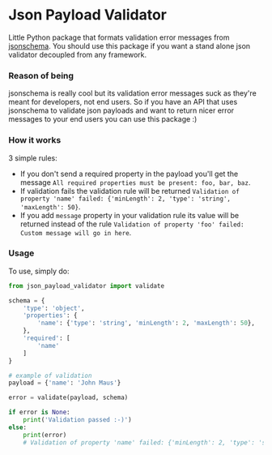 # Json Payload Validator

Little Python package that formats validation error messages from [jsonschema](https://pypi.python.org/pypi/jsonschema).
You should use this package if you want a stand alone json validator decoupled from any framework.

### Reason of being

jsonschema is really cool but its validation error messages suck as they're meant for developers, not end users.
So if you have an API that uses jsonschema to validate json payloads and want to return nicer error messages to your
end users you can use this package :)

### How it works

3 simple rules:

* If you don't send a required property in the payload you'll get the message `All required properties must be present: foo, bar, baz`.
* If validation fails the validation rule will be returned `Validation of property 'name' failed: {'minLength': 2, 'type': 'string', 'maxLength': 50}`.
* If you add `message` property in your validation rule its value will be returned instead of the rule `Validation of property 'foo' failed: Custom message will go in here`.

### Usage

To use, simply do:

```python
from json_payload_validator import validate

schema = {
    'type': 'object',
    'properties': {
        'name': {'type': 'string', 'minLength': 2, 'maxLength': 50},
    },
    'required': [
        'name'
    ]
}

# example of validation
payload = {'name': 'John Maus'}

error = validate(payload, schema)

if error is None:
    print('Validation passed :-)')
else:
    print(error)
    # Validation of property 'name' failed: {'minLength': 2, 'type': 'string', 'maxLength': 50}
```
